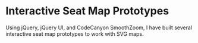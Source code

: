 # Interactive Seat Map Prototypes

Using jQuery, jQuery UI, and CodeCanyon SmoothZoom, I have built several interactive seat map prototypes to work with SVG maps.
